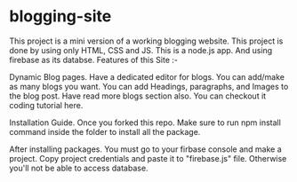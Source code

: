 # blogging-site
This project is a mini version of a working blogging website. This project is done by using only HTML, CSS and JS. This is a node.js app. And using firebase as its databse. Features of this Site :-

Dynamic Blog pages.
Have a dedicated editor for blogs.
You can add/make as many blogs you want.
You can add Headings, paragraphs, and Images to the blog post.
Have read more blogs section also.
You can checkout it coding tutorial here.

Installation Guide.
Once you forked this repo. Make sure to run npm install command inside the folder to install all the package.

After installing packages. You must go to your firbase console and make a project. Copy project credentials and paste it to "firebase.js" file. Otherwise you'll not be able to access database.
